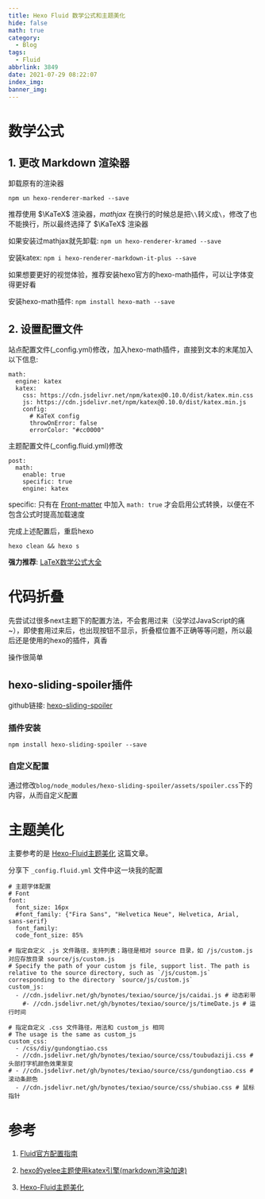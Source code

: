 ```yaml
---
title: Hexo Fluid 数学公式和主题美化
hide: false
math: true
category:
  - Blog
tags:
  - Fluid
abbrlink: 3849
date: 2021-07-29 08:22:07
index_img:
banner_img:
---
```


# 数学公式

## 1. 更改 Markdown 渲染器

卸载原有的渲染器

`npm un hexo-renderer-marked --save`

推荐使用 $\KaTeX$ 渲染器，$mathjax$ 在换行的时候总是把`\\`转义成`\`，修改了也不能换行，所以最终选择了 $\KaTeX$ 渲染器

如果安装过mathjax就先卸载: `npm un hexo-renderer-kramed --save`

安装katex: `npm i hexo-renderer-markdown-it-plus --save`

如果想要更好的视觉体验，推荐安装hexo官方的hexo-math插件，可以让字体变得更好看

安装hexo-math插件: `npm install hexo-math --save`

## 2. 设置配置文件

站点配置文件(\_config.yml)修改，加入hexo-math插件，直接到文本的末尾加入以下信息:

```
math:
  engine: katex
  katex:
    css: https://cdn.jsdelivr.net/npm/katex@0.10.0/dist/katex.min.css
    js: https://cdn.jsdelivr.net/npm/katex@0.10.0/dist/katex.min.js
    config:
      # KaTeX config
      throwOnError: false
      errorColor: "#cc0000"
```

主题配置文件(\_config.fluid.yml)修改

```
post:
  math:
    enable: true
    specific: true
    engine: katex
```

specific: 只有在 [Front-matter](https://hexo.io/zh-cn/docs/front-matter) 中加入 `math: true` 才会启用公式转换，以便在不包含公式时提高加载速度

完成上述配置后，重启hexo

```shell
hexo clean && hexo s
```

**强力推荐**: [LaTeX数学公式大全](https://www.luogu.com.cn/blog/IowaBattleship/latex-gong-shi-tai-quan)

# 代码折叠

先尝试过很多next主题下的配置方法，不会套用过来（没学过JavaScript的痛~），即使套用过来后，也出现按钮不显示，折叠框位置不正确等等问题，所以最后还是使用的hexo的插件，真香

操作很简单

## hexo-sliding-spoiler插件

github链接: [hexo-sliding-spoiler](https://github.com/fletchto99/hexo-sliding-spoiler)

### 插件安装

```shell
npm install hexo-sliding-spoiler --save
```

### 自定义配置

通过修改`blog/node_modules/hexo-sliding-spoiler/assets/spoiler.css`下的内容，从而自定义配置

# 主题美化

主要参考的是 [Hexo-Fluid主题美化](https://blog.csdn.net/weixin_43471926/article/details/109798811) 这篇文章。

分享下 `_config.fluid.yml` 文件中这一块我的配置

```
# 主题字体配置
# Font
font:
  font_size: 16px
  #font_family: {"Fira Sans", "Helvetica Neue", Helvetica, Arial, sans-serif}
  font_family:
  code_font_size: 85%

# 指定自定义 .js 文件路径，支持列表；路径是相对 source 目录，如 /js/custom.js 对应存放目录 source/js/custom.js
# Specify the path of your custom js file, support list. The path is relative to the source directory, such as `/js/custom.js` corresponding to the directory `source/js/custom.js`
custom_js:
  - //cdn.jsdelivr.net/gh/bynotes/texiao/source/js/caidai.js # 动态彩带
    #- //cdn.jsdelivr.net/gh/bynotes/texiao/source/js/timeDate.js # 运行时间

# 指定自定义 .css 文件路径，用法和 custom_js 相同
# The usage is the same as custom_js
custom_css:
  - /css/diy/gundongtiao.css
  - //cdn.jsdelivr.net/gh/bynotes/texiao/source/css/toubudaziji.css # 头部打字机颜色效果渐变
# - //cdn.jsdelivr.net/gh/bynotes/texiao/source/css/gundongtiao.css # 滚动条颜色
  - //cdn.jsdelivr.net/gh/bynotes/texiao/source/css/shubiao.css # 鼠标指针
```

# 参考

1. [Fluid官方配置指南](https://hexo.fluid-dev.com/docs/guide/#%E5%85%B3%E4%BA%8E%E6%8C%87%E5%8D%97)

2. [hexo的yelee主题使用katex引擎(markdown渲染加速)](https://blog.csdn.net/appleyuchi/article/details/92795620)

3. [Hexo-Fluid主题美化](https://blog.csdn.net/weixin_43471926/article/details/109798811)

